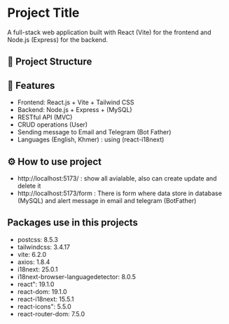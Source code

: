 # Project Title

A full-stack web application built with React (Vite) for the frontend and Node.js (Express) for the backend.

## 📂 Project Structure


## 🚀 Features

- Frontend: React.js + Vite + Tailwind CSS
- Backend: Node.js + Express + (MySQL)
- RESTful API (MVC)
- CRUD operations (User)
- Sending message to Email and Telegram (Bot Father)
- Languages (English, Khmer) : using (react-i18next)

## ⚙️ How to use project 

- http://localhost:5173/ : show all avialable, also can create update and delete it 
- http://localhost:5173/form : There is form where data store in database (MySQL) and alert message in email and telegram (BotFather)

## Packages use in this projects

- postcss: 8.5.3
- tailwindcss: 3.4.17
- vite: 6.2.0
- axios: 1.8.4
- i18next: 25.0.1
- i18next-browser-languagedetector: 8.0.5
- react": 19.1.0
- react-dom: 19.1.0
- react-i18next: 15.5.1
- react-icons": 5.5.0
- react-router-dom: 7.5.0
